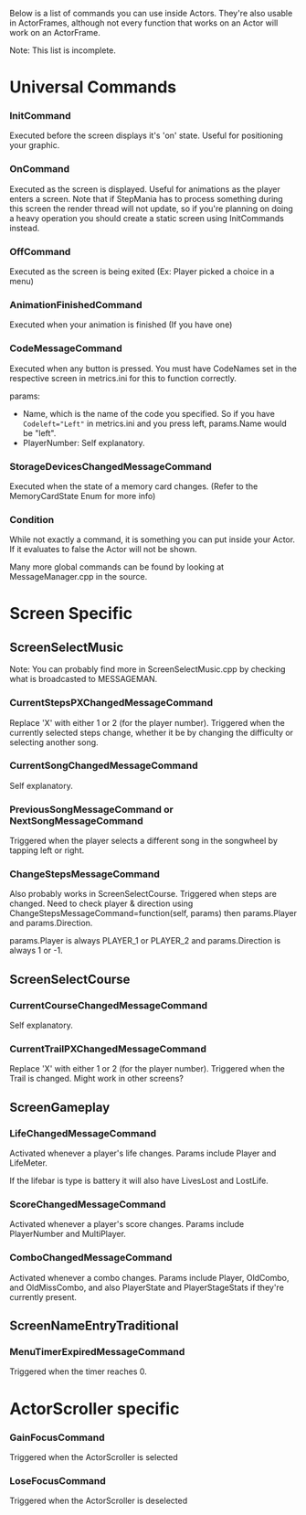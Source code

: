 Below is a list of commands you can use inside Actors. They're also usable in ActorFrames, although not every function that works on an Actor will work on an ActorFrame.

Note: This list is incomplete.

# Universal Commands

### InitCommand

Executed before the screen displays it's 'on' state. Useful for positioning your graphic.

### OnCommand

Executed as the screen is displayed. Useful for animations as the player enters a screen. Note that if StepMania has to process something during this screen the render thread will not update, so if you're planning on doing a heavy operation you should create a static screen using InitCommands instead.

### OffCommand

Executed as the screen is being exited (Ex: Player picked a choice in a menu)

### AnimationFinishedCommand

Executed when your animation is finished (If you have one)

### CodeMessageCommand

Executed when any button is pressed. You must have CodeNames set in the respective screen in metrics.ini for this to function correctly.

params:
* Name, which is the name of the code you specified. So if you have `Codeleft="Left"` in metrics.ini and you press left, params.Name would be "left".
* PlayerNumber: Self explanatory.

### StorageDevicesChangedMessageCommand

Executed when the state of a memory card changes. (Refer to the MemoryCardState Enum for more info)

### Condition

While not exactly a command, it is something you can put inside your Actor. If it evaluates to false the Actor will not be shown.

Many more global commands can be found by looking at MessageManager.cpp in the source.

# Screen Specific

## ScreenSelectMusic

Note: You can probably find more in ScreenSelectMusic.cpp by checking what is broadcasted to MESSAGEMAN.

### CurrentStepsPXChangedMessageCommand

Replace 'X' with either 1 or 2 (for the player number). Triggered when the currently selected steps change, whether it be by changing the difficulty or selecting another song.

### CurrentSongChangedMessageCommand

Self explanatory.

### PreviousSongMessageCommand or NextSongMessageCommand

Triggered when the player selects a different song in the songwheel by tapping left or right.

### ChangeStepsMessageCommand

Also probably works in ScreenSelectCourse. Triggered when steps are changed. Need to check player & direction using ChangeStepsMessageCommand=function(self, params) then params.Player and params.Direction.

params.Player is always PLAYER_1 or PLAYER_2 and params.Direction is always 1 or -1.

## ScreenSelectCourse

### CurrentCourseChangedMessageCommand

Self explanatory.

### CurrentTrailPXChangedMessageCommand

Replace 'X' with either 1 or 2 (for the player number). Triggered when the Trail is changed. Might work in other screens?

## ScreenGameplay

### LifeChangedMessageCommand

Activated whenever a player's life changes. Params include Player and LifeMeter.

If the lifebar is type is battery it will also have LivesLost and LostLife.

### ScoreChangedMessageCommand

Activated whenever a player's score changes. Params include PlayerNumber and MultiPlayer.

### ComboChangedMessageCommand

Activated whenever a combo changes. Params include Player, OldCombo, and OldMissCombo, and also PlayerState and PlayerStageStats if they're currently present.

## ScreenNameEntryTraditional

### MenuTimerExpiredMessageCommand

Triggered when the timer reaches 0.

# ActorScroller specific

### GainFocusCommand

Triggered when the ActorScroller is selected

### LoseFocusCommand

Triggered when the ActorScroller is deselected